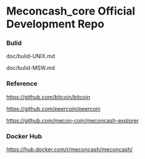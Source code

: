 
Meconcash_core Official Development Repo
==================================

### Bulid
doc/bulid-UNIX.md

doc/bulid-MSW.md

### Reference
https://github.com/bitcoin/bitcoin

https://github.com/peercoin/peercoin

https://github.com/mecon-coin/meconcash-explorer

### Docker Hub
https://hub.docker.com/r/meconcash/meconcash/
